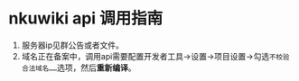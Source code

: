 # nkuwiki api 调用指南

1. 服务器ip见群公告或者文件。
2. 域名正在备案中，调用api需要配置开发者工具->设置->项目设置->勾选`不校验合法域名……`选项，然后**重新编译**。
